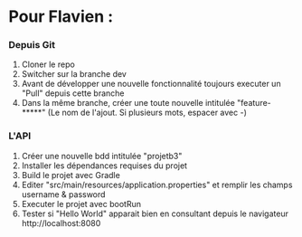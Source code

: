 # Pour Flavien :

### Depuis Git
1. Cloner le repo 
2. Switcher sur la branche dev
3. Avant de développer une nouvelle fonctionnalité toujours executer un "Pull" depuis cette branche
4. Dans la même branche, créer une toute nouvelle intitulée "feature-*****" (Le nom de l'ajout. Si plusieurs mots, espacer avec -)

### L'API
1. Créer une nouvelle bdd intitulée "projetb3"
2. Installer les dépendances requises du projet
3. Build le projet avec Gradle 
4. Editer "src/main/resources/application.properties" et remplir les champs username & password 
5. Executer le projet avec bootRun
6. Tester si "Hello World" apparait bien en consultant depuis le navigateur http://localhost:8080


